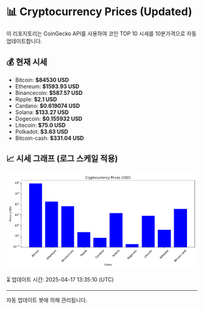 
# 📊 Cryptocurrency Prices (Updated)

이 리포지토리는 CoinGecko API를 사용하여 코인 TOP 10 시세를 10분가격으로 자동 업데이트합니다.

## 💰 현재 시세
- Bitcoin: **$84530 USD**
- Ethereum: **$1593.93 USD**
- Binancecoin: **$587.57 USD**
- Ripple: **$2.1 USD**
- Cardano: **$0.619074 USD**
- Solana: **$133.27 USD**
- Dogecoin: **$0.155932 USD**
- Litecoin: **$75.0 USD**
- Polkadot: **$3.63 USD**
- Bitcoin-cash: **$331.04 USD**

## 📈 시세 그래프 (로그 스케일 적용)
![Crypto Prices](crypto_prices.png)

⏳ 업데이트 시간: 2025-04-17 13:35:10 (UTC)

---
자동 업데이트 봇에 의해 관리됩니다.
